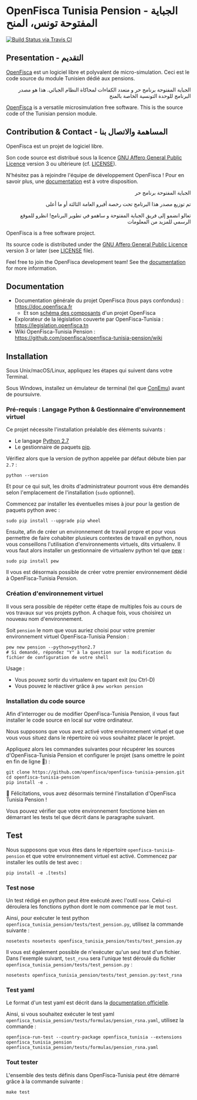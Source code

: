 # OpenFisca Tunisia Pension - الجباية المفتوحة  تونس، المنح

[![Build Status via Travis CI](https://travis-ci.org/openfisca/openfisca-tunisia-pension.svg?branch=master)](https://travis-ci.org/openfisca/openfisca-tunisia-pension)

## Presentation - التقديم

[OpenFisca](http://www.openfisca.fr/) est un logiciel libre et polyvalent de micro-simulation. Ceci est le code source du module Tunisien dédié aux pensions.

<p align='right'>الجباية المفتوحة برنامج حر و متعدد الكفاءات لمحاكاة النظام الجبائي. هذا هو مصدر البرنامج للوحدة التونسية الخاصة بالمنح </p>

[OpenFisca](https://www.openfisca.fr/en) is a versatile microsimulation free software. This is the source code of the Tunisian pension module.

## Contribution & Contact - المساهمة والاتصال بنا

OpenFisca est un projet de logiciel libre.

Son code source est distribué sous la licence [GNU Affero General Public Licence](http://www.gnu.org/licenses/agpl.html)
version 3 ou ultérieure (cf. [LICENSE](https://github.com/openfisca/openfisca-tunisia/blob/master/LICENSE)).

N'hésitez pas à rejoindre l'équipe de développement OpenFisca ! Pour en savoir plus, une [documentation](https://doc.openfisca.fr/contribute/index.html) est à votre disposition.


<p align='right'> الجباية المفتوحة برنامج حر</p>

<p align='right'> تم توزيع مصدر هذا البرنامج تحت رخصة أفيرو العامة الثالثة أو ما أعلى</p>

<p align='right'>تعالو انضمو إلى فريق الجباية المفتوحة و ساهمو في تطوير البرنامج! 
انظرو للموقع الرسمي للمزيد من المعلومات
</p>


OpenFisca is a free software project.

Its source code is distributed under the [GNU Affero General Public Licence](http://www.gnu.org/licenses/agpl.html)
version 3 or later (see [LICENSE](https://github.com/openfisca/openfisca-tunisia/blob/master/LICENSE) file).

Feel free to join the OpenFisca development team! See the [documentation](https://doc.openfisca.fr/contribute/index.html) for more information.

## Documentation

* Documentation générale du projet OpenFisca (tous pays confondus) : https://doc.openfisca.fr
  - Et son [schéma des composants](https://doc.openfisca.fr/#project-components) d'un projet OpenFisca
* Explorateur de la législation couverte par OpenFisca-Tunisia : https://legislation.openfisca.tn
* Wiki OpenFisca-Tunisia Pension : https://github.com/openfisca/openfisca-tunisia-pension/wiki


## Installation

Sous Unix/macOS/Linux, appliquez les étapes qui suivent dans votre Terminal.

Sous Windows, installez un émulateur de terminal (tel que [ConEmu](https://conemu.github.io)) avant de poursuivre.

### Pré-requis : Langage Python & Gestionnaire d'environnement virtuel

Ce projet nécessite l'installation préalable des éléments suivants :
* Le langage [Python 2.7](https://www.python.org/downloads/)
* Le gestionnaire de paquets [pip](https://pip.pypa.io/en/stable/installing/).

Vérifiez alors que la version de python appelée par défaut débute bien par `2.7` :

```
python --version
```

Et pour ce qui suit, les droits d'administrateur pourront vous être demandés selon l'emplacement de l'installation (`sudo` optionnel).

Commencez par installer les éventuelles mises à jour pour la gestion de paquets python avec :

```
sudo pip install --upgrade pip wheel
```

Ensuite, afin de créer un environnement de travail propre et pour vous permettre de faire cohabiter plusieurs contextes de travail en python, nous vous conseillons l'utilisation d'environnements virtuels, dits virtualenv. Il vous faut alors installer un gestionnaire de virtualenv python tel que [pew](https://github.com/berdario/pew) :

```
sudo pip install pew
```

Il vous est désormais possible de créer votre premier environnement dédié à OpenFisca-Tunisia Pension. 

### Création d'environnement virtuel

Il vous sera possible de répéter cette étape de multiples fois au cours de vos travaux sur vos projets python.
A chaque fois, vous choisirez un nouveau nom d'environnement.

Soit `pension` le nom que vous auriez choisi pour votre premier environnement virtuel OpenFisca-Tunisia Pension :

```
pew new pension --python=python2.7
# Si demandé, répondez "Y" à la question sur la modification du fichier de configuration de votre shell
```

Usage :
* Vous pouvez sortir du virtualenv en tapant exit (ou Ctrl-D)
* Vous pouvez le réactiver grâce à `pew workon pension`

### Installation du code source

Afin d'interroger ou de modifier OpenFisca-Tunisia Pension, il vous faut installer le code source en local sur votre ordinateur.

Nous supposons que vous avez activé votre environnement virtuel et que vous vous situez dans le répertoire où vous souhaitez placer le projet.

Appliquez alors les commandes suivantes pour récupérer les sources d'OpenFisca-Tunisia Pension et configurer le projet (sans omettre le point en fin de ligne :slightly_smiling_face:) :

```
git clone https://github.com/openfisca/openfisca-tunisia-pension.git
cd openfisca-tunisia-pension
pip install -e .
```

:tada: Félicitations, vous avez désormais terminé l'installation d'OpenFisca Tunisia Pension ! 

Vous pouvez vérifier que votre environnement fonctionne bien en démarrant les tests tel que décrit dans le paragraphe suivant.

## Test

Nous supposons que vous êtes dans le répertoire `openfisca-tunisia-pension` et que votre environnement virtuel est activé.
Commencez par installer les outils de test avec :

```
pip install -e .[tests]
```

### Test nose

Un test rédigé en python peut être exécuté avec l'outil `nose`. Celui-ci déroulera les fonctions python dont le nom commence par le mot `test`.

Ainsi, pour exécuter le test python `openfisca_tunisia_pension/tests/test_pension.py`, utilisez la commande suivante :

```
nosetests nosetests openfisca_tunisia_pension/tests/test_pension.py
```

Il vous est également possible de n'exécuter qu'un seul test d'un fichier. Dans l'exemple suivant, `test_rsna` sera l'unique test déroulé du fichier `openfisca_tunisia_pension/tests/test_pension.py` :

```
nosetests openfisca_tunisia_pension/tests/test_pension.py:test_rsna
```

### Test yaml

Le format d'un test yaml est décrit dans la [documentation officielle](https://doc.openfisca.fr/coding-the-legislation/writing_yaml_tests.html).

Ainsi, si vous souhaitez exécuter le test yaml `openfisca_tunisia_pension/tests/formulas/pension_rsna.yaml`, utilisez la commande :

```
openfisca-run-test --country-package openfisca_tunisia --extensions openfisca_tunisia_pension openfisca_tunisia_pension/tests/formulas/pension_rsna.yaml 
```

### Tout tester

L'ensemble des tests définis dans OpenFisca-Tunisia peut être démarré grâce à la commande suivante :

```
make test
```
